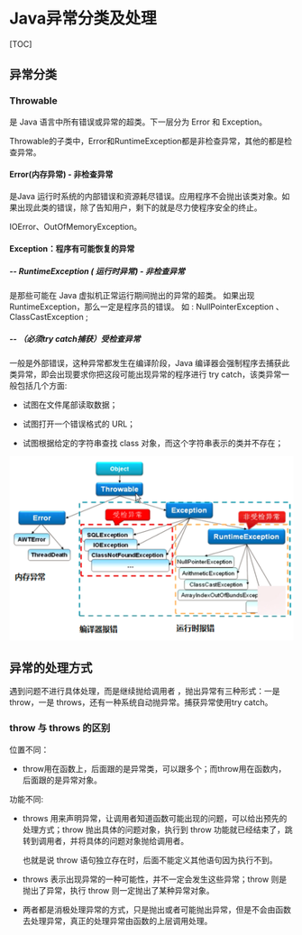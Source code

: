 # Java异常分类及处理

[TOC]

## 异常分类

### Throwable

是 Java 语言中所有错误或异常的超类。下一层分为 Error 和 Exception。

Throwable的子类中，Error和RuntimeException都是非检查异常，其他的都是检查异常。

#### Error(内存异常) - 非检查异常

是Java 运行时系统的内部错误和资源耗尽错误。应用程序不会抛出该类对象。如果出现此类的错误，除了告知用户，剩下的就是尽力使程序安全的终止。

IOError、OutOfMemoryException。

#### Exception：程序有可能恢复的异常

##### -- RuntimeException ( 运行时异常) - 非检查异常

 是那些可能在 Java 虚拟机正常运行期间抛出的异常的超类。 如果出现 RuntimeException，那么一定是程序员的错误。 如 : NullPointerException 、 ClassCastException ; 

##### -- （必须try catch捕获）受检查异常 

一般是外部错误，这种异常都发生在编译阶段，Java 编译器会强制程序去捕获此类异常，即会出现要求你把这段可能出现异常的程序进行 try catch，该类异常一般包括几个方面:

- 试图在文件尾部读取数据；

- 试图打开一个错误格式的 URL；

- 试图根据给定的字符串查找 class 对象，而这个字符串表示的类并不存在；

<img src="images/java_exception.png" alt="image-20200303095645801" style="zoom:50%;" />

## 异常的处理方式

遇到问题不进行具体处理，而是继续抛给调用者 ，抛出异常有三种形式：一是 throw，一是 throws，还有一种系统自动抛异常。捕获异常使用try catch。

### throw 与 throws 的区别

位置不同：

- throw用在函数上，后面跟的是异常类，可以跟多个；而throw用在函数内，后面跟的是异常对象。

功能不同:

- throws 用来声明异常，让调用者知道函数可能出现的问题，可以给出预先的处理方式；throw 抛出具体的问题对象，执行到 throw 功能就已经结束了，跳转到调用者，并将具体的问题对象抛给调用者。

  也就是说 throw 语句独立存在时，后面不能定义其他语句因为执行不到。

- throws 表示出现异常的一种可能性，并不一定会发生这些异常；throw 则是抛出了异常，执行 throw 则一定抛出了某种异常对象。

- 两者都是消极处理异常的方式，只是抛出或者可能抛出异常，但是不会由函数去处理异常，真正的处理异常由函数的上层调用处理。

